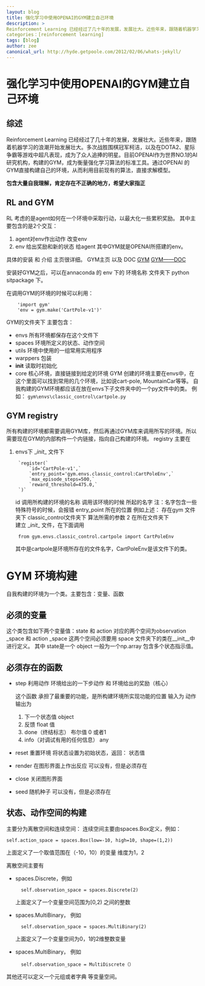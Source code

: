 ```yaml
---
layout: blog
title: 强化学习中使用OPENAI的GYM建立自己环境
description: >
Reinforcement Learning 已经经过了几十年的发展，发展壮大。近些年来，跟随着机器学习的浪潮开始发展壮大。多次战胜围棋冠军柯洁，以及在DOTA2、星际争霸等游戏中超凡表现，成为了众人追捧的明星。目前OPENAI作为世界NO.1的AI研究机构，构建的GYM，成为衡量强化学习算法的标准工具。通过OPENAI 的GYM直接构建自己的环境，从而利用目前现有的算法，直接求解模型。
categories：[reinforcement learning]
tags: [blog]
author: zee
canonical_url: http://hyde.getpoole.com/2012/02/06/whats-jekyll/
---
```

# 强化学习中使用OPENAI的GYM建立自己环境

## 综述
Reinforcement Learning 已经经过了几十年的发展，发展壮大。近些年来，跟随着机器学习的浪潮开始发展壮大。多次战胜围棋冠军柯洁，以及在DOTA2、星际争霸等游戏中超凡表现，成为了众人追捧的明星。目前OPENAI作为世界NO.1的AI研究机构，构建的GYM，成为衡量强化学习算法的标准工具。通过OPENAI 的GYM直接构建自己的环境，从而利用目前现有的算法，直接求解模型。

 __包含大量自我理解，肯定存在不正确的地方，希望大家指正__
## RL and GYM
RL 考虑的是agent如何在一个环境中采取行动，以最大化一些累积奖励。
其中主要包含的是2个交互：
1. agent对env作出动作 改变env
2. env 给出奖励和新的状态 给agent
其中GYM就是OPENAI所搭建的env。

具体的安装 和 介绍 主页很详细。
GYM主页 以及 DOC
[GYM](https://gym.openai.com/)
[GYM——DOC](https://gym.openai.com/docs/)

 安装好GYM之后，可以在annaconda 的 env 下的 环境名称 文件夹下 python sitpackage 下。

在调用GYM的环境的时候可以利用：

		'import gym'
		'env = gym.make('CartPole-v1')'

GYM的文件夹下 主要包含：
+ envs              所有环境都保存在这个文件下
+ spaces          环境所定义的状态、动作空间
+ utils               环境中使用的一组常用实用程序
+ warppers      包装
+ __init__          读取时初始化
+ core               核心环境，直接链接到给定的环境
GYM 创建的环境主要在envs中，在这个里面可以找到常用的几个环境，比如说cart-pole, MountainCar等等。
自我构建的GYM环境都应该在放在envs下子文件夹中的一个py文件中的类。
例如：
		`gym\envs\classic_control\cartpole.py`

## GYM registry
所有构建的环境都需要调用GYM库，然后再通过GYM库来调用所写的环境。所以需要现在GYM的内部构件一个内链接，指向自己构建的环境。
registry 主要在
1. envs下 \__init__ 文件下

		`register(`
    		`id='CartPole-v1',`
    		`entry_point='gym.envs.classic_control:CartPoleEnv',`
    		`max_episode_steps=500,`
    		`reward_threshold=475.0,`
		`)`
		
	 id 调用所构建的环境的名称 调用该环境的时候 所起的名字
	 注：名字包含一些特殊符号的时候，会报错
	 entry_point 所在的位置 
	 例如上述： 存在gym 文件夹下 classic_control文件夹下
	 算法所需的参数
	2 在所在文件夹下	
	建立 \__init__ 文件，在下面调用
	
		from gym.envs.classic_control.cartpole import CartPoleEnv
	
	其中是cartpole是环境所存在的文件名字，CartPoleEnv是该文件下的类。

 # GYM 环境构建
自我构建的环境为一个类。主要包含：变量、函数
## 必须的变量
这个类包含如下两个变量值：state 和 action 
对应的两个空间为observation _space 和 action _space
这两个空间必须要用 space 文件夹下的类在\__init__中进行定义。
其中 state是一个 object  一般为一个np.array  包含多个状态指示值。

## 必须存在的函数
+ step                  利用动作 环境给出的一下步动作 和 环境给出的奖励（核心）

	这个函数 承担了最重要的功能，是所构建环境所实现功能的位置
	 	输入为 动作  输出为 
 	1. 下一个状态值 object 
 	2. 反馈    float  值
 	3. done（终结标志） 布尔值   0 或者1 
 	4.  info（对调试有用的任何信息） any
+ reset				 重置环境
  将状态设置为初始状态，返回： 状态值
+ render              在图形界面上作出反应
	可以没有，但是必须存在
+ close                关闭图形界面
+ seed                 随机种子
	可以没有，但是必须存在
## 状态、动作空间的构建
主要分为离散空间和连续空间：
连续空间主要由spaces.Box定义，例如：

	self.action_space = spaces.Box(low=-10, high=10, shape=(1,2))

上面定义了一个取值范围在（-10，10）的变量 维度为1，2

离散空间主要有
+ spaces.Discrete，例如

		self.observation_space = spaces.Discrete(2)

	上面定义了一个变量空间范围为[0,2) 之间的整数
+ spaces.MultiBinary， 例如

 		self.observation_space = spaces.MultiBinary(2)

	上面定义了一个变量空间为0，1的2维整数变量

+ spaces.MultiBinary， 例如
		
		self.observation_space = MultiDiscrete（）

其他还可以定义一个元组或者字典 等变量空间。